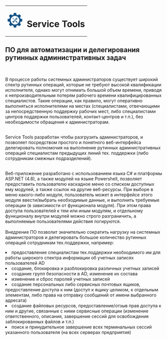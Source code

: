 <table>
  <tr>
    <td vertical-align="middle"> <img src="./servicetools.svg" alt="Service Tools" width="48px" height="48px"> </td>
    <td vertical-align="middle"> <h1 align="left">Service Tools</h1> </td>
  </tr>
</table>

<h2> ПО для автоматизации и делегирования рутинных административных задач</h2><br>

В процессе работы системных администраторов существует широкий спектр рутинных операций, которые не требуют высокой квалификации исполнителя, однако могут отнимать большой объем времени, приводя к непроизводительным потерям рабочего времени квалифицированных специалистов. Такие операции, как правило, могут оперативно выполняться исполнителями на местах (специалистами, отвечающими за непосредственную поддержку рабочих мест, либо специалистами центров поддержки пользователей, контакт-центров и т.п.), без необходимости обращения к администраторам.<br><br>

Service Tools разработан чтобы разгрузить администраторов, и позволяет посредством простого и понятного веб-интерфейса делегировать полномочия на выполнение рутинных административных операций специалистам предыдущих линий тех. поддержки (либо сотрудникам смежных подразделений).<br><br>

Веб-приложение разработано с использованием языка C# и платформы ASP.NET (4.8), а также модулей на языке Powershell, позволяет предоставить пользователю каскадное меню со списком доступных ему модулей, а также ссылок на другие веб-ресурсы. При выборе в меню какого-либо модуля, пользователь может в интерфейсе этого модуля ввести/выбрать необходимые данные, и выполнить требуемые операции (в зависимости от функционала модуля). При этом права доступа пользователей к тем или иным модулям, и отдельному функционалу внутри модулей можно строго разграничить, а выполняемые пользователями действия логируются.<br><br>
Внедрение ПО позволит значительно сократить нагрузку на системных администраторов и делегировать большое количество рутинных операций сотрудникам тех.поддержки, например:
	<li>предоставление специалистам тех.поддержки необходимого им для работы широкого спектра информации об учетных записях пользователей AD</li>
	<li>создание, блокировка и разблокировка различных учетных записей</li>
	<li>создание групп безопасности в AD, изменение их состава</li>
	<li>изменение и сброс паролей учетных записей</li>
	<li>создание персональных либо сервисных почтовых ящиков, предоставление доступа к ним (доступ к ящику целиком, к отдельным элементам, либо права на отправку сообщений от имени выбранного адресата)</li>
	<li>создание файловых ресурсов, предоставление/отзыв прав доступа к ним и другие, связанные с ними сервисные операции (изменение ответственного, описания, завершение сессий для освобождения заблокированных файлов и т.п.)</li>
	<li>поиск и принудительное завершение всех терминальных сессий указанного пользователя (на всех серверах предприятия)</li>

